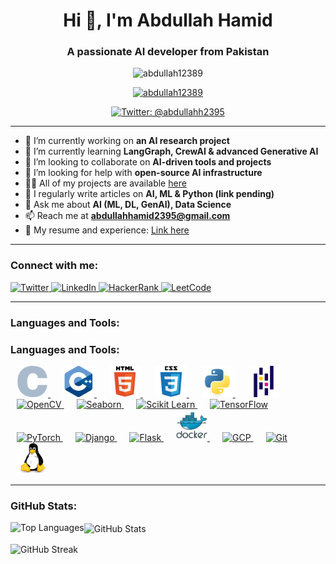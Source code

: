 <h1 align="center">Hi 👋, I'm Abdullah Hamid</h1>
<h3 align="center">A passionate AI developer from Pakistan</h3>

<p align="center">
  <img src="https://komarev.com/ghpvc/?username=abdullah12389&label=Profile%20views&color=0e75b6&style=flat" alt="abdullah12389" />
</p>

<p align="center">
  <a href="https://github.com/ryo-ma/github-profile-trophy">
    <img src="https://github-profile-trophy.vercel.app/?username=abdullah12389&theme=dracula&margin-w=10&margin-h=10" alt="abdullah12389" />
  </a>
</p>

<p align="center">
  <a href="https://twitter.com/abdullahh2395" target="_blank">
    <img src="https://img.shields.io/twitter/follow/abdullahh2395?logo=twitter&style=for-the-badge" alt="Twitter: @abdullahh2395" />
  </a>
</p>

---

- 🔭 I’m currently working on **an AI research project**
- 🌱 I’m currently learning **LangGraph, CrewAI & advanced Generative AI**
- 👯 I’m looking to collaborate on **AI-driven tools and projects**
- 🤝 I’m looking for help with **open-source AI infrastructure**
- 👨‍💻 All of my projects are available [here](https://github.com/abdullah12389)
- 📝 I regularly write articles on **AI, ML & Python (link pending)**
- 💬 Ask me about **AI (ML, DL, GenAI), Data Science**
- 📫 Reach me at **abdullahhamid2395@gmail.com**
- 📄 My resume and experience: [Link here](#)

---

<h3 align="left">Connect with me:</h3>

<p align="left">
  <a href="https://twitter.com/abdullahh2395" target="_blank">
    <img src="https://raw.githubusercontent.com/rahuldkjain/github-profile-readme-generator/master/src/images/icons/Social/twitter.svg" alt="Twitter" height="30" width="40" />
  </a>
  <a href="https://www.linkedin.com/in/abdullah-hamid-54a069290/" target="_blank">
    <img src="https://raw.githubusercontent.com/rahuldkjain/github-profile-readme-generator/master/src/images/icons/Social/linked-in-alt.svg" alt="LinkedIn" height="30" width="40" />
  </a>
  <a href="https://www.hackerrank.com/abdullah12389" target="_blank">
    <img src="https://raw.githubusercontent.com/rahuldkjain/github-profile-readme-generator/master/src/images/icons/Social/hackerrank.svg" alt="HackerRank" height="30" width="40" />
  </a>
  <a href="https://www.leetcode.com/abdullah1672" target="_blank">
    <img src="https://raw.githubusercontent.com/rahuldkjain/github-profile-readme-generator/master/src/images/icons/Social/leet-code.svg" alt="LeetCode" height="30" width="40" />
  </a>
</p>

---

<h3 align="left">Languages and Tools:</h3>

<h3 align="left">Languages and Tools:</h3>

<p align="left">
  <span style="margin: 10px;">
    <a href="https://www.cprogramming.com/" target="_blank">
      <img src="https://raw.githubusercontent.com/devicons/devicon/master/icons/c/c-original.svg" alt="C" width="50" height="50"/>
    </a>
  </span>
  <span style="margin: 10px;">
    <a href="https://www.w3schools.com/cpp/" target="_blank">
      <img src="https://raw.githubusercontent.com/devicons/devicon/master/icons/cplusplus/cplusplus-original.svg" alt="C++" width="50" height="50"/>
    </a>
  </span>
  <span style="margin: 10px;">
    <a href="https://www.w3.org/html/" target="_blank">
      <img src="https://raw.githubusercontent.com/devicons/devicon/master/icons/html5/html5-original-wordmark.svg" alt="HTML5" width="50" height="50"/>
    </a>
  </span>
  <span style="margin: 10px;">
    <a href="https://www.w3schools.com/css/" target="_blank">
      <img src="https://raw.githubusercontent.com/devicons/devicon/master/icons/css3/css3-original-wordmark.svg" alt="CSS3" width="50" height="50"/>
    </a>
  </span>
  <span style="margin: 10px;">
    <a href="https://www.python.org" target="_blank">
      <img src="https://raw.githubusercontent.com/devicons/devicon/master/icons/python/python-original.svg" alt="Python" width="50" height="50"/>
    </a>
  </span>
  <span style="margin: 10px;">
    <a href="https://pandas.pydata.org/" target="_blank">
      <img src="https://raw.githubusercontent.com/devicons/devicon/2ae2a900d2f041da66e950e4d48052658d850630/icons/pandas/pandas-original.svg" alt="Pandas" width="50" height="50"/>
    </a>
  </span>
  <span style="margin: 10px;">
    <a href="https://opencv.org/" target="_blank">
      <img src="https://www.vectorlogo.zone/logos/opencv/opencv-icon.svg" alt="OpenCV" width="50" height="50"/>
    </a>
  </span>
  <span style="margin: 10px;">
    <a href="https://seaborn.pydata.org/" target="_blank">
      <img src="https://seaborn.pydata.org/_images/logo-mark-lightbg.svg" alt="Seaborn" width="50" height="50"/>
    </a>
  </span>
  <span style="margin: 10px;">
    <a href="https://scikit-learn.org/" target="_blank">
      <img src="https://upload.wikimedia.org/wikipedia/commons/0/05/Scikit_learn_logo_small.svg" alt="Scikit Learn" width="50" height="50"/>
    </a>
  </span>
  <span style="margin: 10px;">
    <a href="https://www.tensorflow.org" target="_blank">
      <img src="https://www.vectorlogo.zone/logos/tensorflow/tensorflow-icon.svg" alt="TensorFlow" width="50" height="50"/>
    </a>
  </span>
  <span style="margin: 10px;">
    <a href="https://pytorch.org/" target="_blank">
      <img src="https://www.vectorlogo.zone/logos/pytorch/pytorch-icon.svg" alt="PyTorch" width="50" height="50"/>
    </a>
  </span>
  <span style="margin: 10px;">
    <a href="https://www.djangoproject.com/" target="_blank">
      <img src="https://cdn.worldvectorlogo.com/logos/django.svg" alt="Django" width="50" height="50"/>
    </a>
  </span>
  <span style="margin: 10px;">
    <a href="https://flask.palletsprojects.com/" target="_blank">
      <img src="https://www.vectorlogo.zone/logos/pocoo_flask/pocoo_flask-icon.svg" alt="Flask" width="50" height="50"/>
    </a>
  </span>
  <span style="margin: 10px;">
    <a href="https://www.docker.com/" target="_blank">
      <img src="https://raw.githubusercontent.com/devicons/devicon/master/icons/docker/docker-original-wordmark.svg" alt="Docker" width="50" height="50"/>
    </a>
  </span>
  <span style="margin: 10px;">
    <a href="https://cloud.google.com" target="_blank">
      <img src="https://www.vectorlogo.zone/logos/google_cloud/google_cloud-icon.svg" alt="GCP" width="50" height="50"/>
    </a>
  </span>
  <span style="margin: 10px;">
    <a href="https://git-scm.com/" target="_blank">
      <img src="https://www.vectorlogo.zone/logos/git-scm/git-scm-icon.svg" alt="Git" width="50" height="50"/>
    </a>
  </span>
  <span style="margin: 10px;">
    <a href="https://www.linux.org/" target="_blank">
      <img src="https://raw.githubusercontent.com/devicons/devicon/master/icons/linux/linux-original.svg" alt="Linux" width="50" height="50"/>
    </a>
  </span>
</p>


---

<h3 align="left">GitHub Stats:</h3>

<p>
  <img align="left" src="https://github-readme-stats.vercel.app/api/top-langs?username=abdullah12389&show_icons=true&locale=en&layout=compact" alt="Top Languages" />
</p>

<p>
  <img align="center" src="https://github-readme-stats.vercel.app/api?username=abdullah12389&show_icons=true&locale=en" alt="GitHub Stats" />
</p>

<p>
  <img align="center" src="https://github-readme-streak-stats.herokuapp.com/?user=abdullah12389" alt="GitHub Streak" />
</p>




